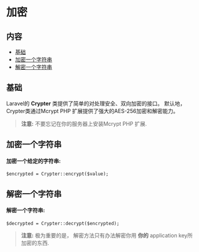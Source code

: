 # 加密

## 内容

- [基础](#the-basics)
- [加密一个字符串](#encrypt)
- [解密一个字符串](#decrypt)

<a name="the-basics"></a>
## 基础

Laravel的  **Crypter** 类提供了简单的对处理安全、双向加密的接口。 默认地， Crypter类通过Mcrypt PHP 扩展提供了强大的AES-256加密和解密能力。 

> **注意:** 不要忘记在你的服务器上安装Mcrypt PHP 扩展.

<a name="encrypt"></a>
## 加密一个字符串

#### 加密一个给定的字符串:

	$encrypted = Crypter::encrypt($value);

<a name="decrypt"></a>
## 解密一个字符串

#### 解密一个字符串:

	$decrypted = Crypter::decrypt($encrypted);

> **注意:** 极为重要的是， 解密方法只有办法解密你用 **你的** application key所加密的东西.